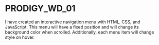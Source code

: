 # PRODIGY_WD_01
I have created an interactive navigation menu with HTML, CSS, and JavaScript. This menu will have a fixed position and will change its background color when scrolled. Additionally, each menu item will change style on hover.
